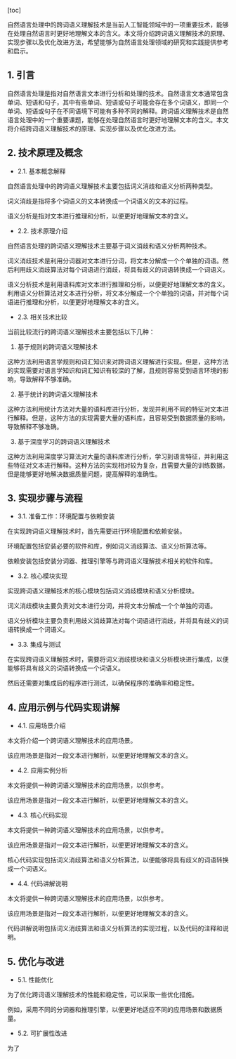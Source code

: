 
[toc]                    
                
                
自然语言处理中的跨词语义理解技术是当前人工智能领域中的一项重要技术，能够在处理自然语言时更好地理解文本的含义。本文将介绍跨词语义理解技术的原理、实现步骤以及优化改进方法，希望能够为自然语言处理领域的研究和实践提供参考和启示。

## 1. 引言

自然语言处理是指对自然语言文本进行分析和处理的技术。自然语言文本通常包含单词、短语和句子，其中有些单词、短语或句子可能会存在多个词语义，即同一个单词、短语或句子在不同语境下可能有多种不同的解释。跨词语义理解技术是自然语言处理中的一个重要课题，能够在处理自然语言时更好地理解文本的含义。本文将介绍跨词语义理解技术的原理、实现步骤以及优化改进方法。

## 2. 技术原理及概念

- 2.1. 基本概念解释

自然语言处理中的跨词语义理解技术主要包括词义消歧和语义分析两种类型。

词义消歧是指将多个词语义的文本转换成一个词语义的文本的过程。

语义分析是指对文本进行推理和分析，以便更好地理解文本的含义。

- 2.2. 技术原理介绍

自然语言处理的跨词语义理解技术主要基于词义消歧和语义分析两种技术。

词义消歧技术是利用分词器对文本进行分词，将文本分解成一个个单独的词语。然后利用歧义消歧算法对每个词语进行消歧，将具有歧义的词语转换成一个词语义。

语义分析技术是利用语料库对文本进行推理和分析，以便更好地理解文本的含义。利用语义分析算法对文本进行分析，将文本分解成一个个单独的词语，并对每个词语进行推理和分析，以便更好地理解文本的含义。

- 2.3. 相关技术比较

当前比较流行的跨词语义理解技术主要包括以下几种：

1. 基于规则的跨词语义理解技术

这种方法利用语言学规则和词汇知识来对跨词语义理解进行实现。但是，这种方法的实现需要对语言学知识和词汇知识有较深的了解，且规则容易受到语言环境的影响，导致解释不够准确。

2. 基于统计的跨词语义理解技术

这种方法利用统计方法对大量的语料库进行分析，发现并利用不同的特征对文本进行解释。但是，这种方法的实现需要大量的语料库，且容易受到数据质量的影响，导致解释不够准确。

3. 基于深度学习的跨词语义理解技术

这种方法利用深度学习算法对大量的语料库进行分析，学习到语言特征，并利用这些特征对文本进行解释。这种方法的实现相对较为复杂，且需要大量的训练数据，但是能够更好地解决数据质量问题，提高解释的准确性。

## 3. 实现步骤与流程

- 3.1. 准备工作：环境配置与依赖安装

在实现跨词语义理解技术时，首先需要进行环境配置和依赖安装。

环境配置包括安装必要的软件和库，例如词义消歧算法、语义分析算法等。

依赖安装包括安装分词器、推理引擎等与跨词语义理解技术相关的软件和库。

- 3.2. 核心模块实现

实现跨词语义理解技术的核心模块包括词义消歧模块和语义分析模块。

词义消歧模块主要负责对文本进行分词，并将文本分解成一个个单独的词语。

语义分析模块主要负责利用歧义消歧算法对每个词语进行消歧，并将具有歧义的词语转换成一个词语义。

- 3.3. 集成与测试

在实现跨词语义理解技术时，需要将词义消歧模块和语义分析模块进行集成，以便能够将具有歧义的词语转换成一个词语义。

然后还需要对集成后的程序进行测试，以确保程序的准确率和稳定性。

## 4. 应用示例与代码实现讲解

- 4.1. 应用场景介绍

本文将介绍一个跨词语义理解技术的应用场景。

该应用场景是指对一段文本进行解析，以便更好地理解文本的含义。

- 4.2. 应用实例分析

本文将提供一种跨词语义理解技术的应用场景，以供参考。

该应用场景是指对一段文本进行解析，以便更好地理解文本的含义。

- 4.3. 核心代码实现

本文将提供一种跨词语义理解技术的应用场景，以供参考。

该应用场景是指对一段文本进行解析，以便更好地理解文本的含义。

核心代码实现包括词义消歧算法和语义分析算法，以便能够将具有歧义的词语转换成一个词语义。

- 4.4. 代码讲解说明

本文将提供一种跨词语义理解技术的应用场景，以供参考。

该应用场景是指对一段文本进行解析，以便更好地理解文本的含义。

代码讲解说明包括词义消歧算法和语义分析算法的实现过程，以及代码的注释和说明。

## 5. 优化与改进

- 5.1. 性能优化

为了优化跨词语义理解技术的性能和稳定性，可以采取一些优化措施。

例如，采用不同的分词器和推理引擎，以便更好地适应不同的应用场景和数据质量。

- 5.2. 可扩展性改进

为了


